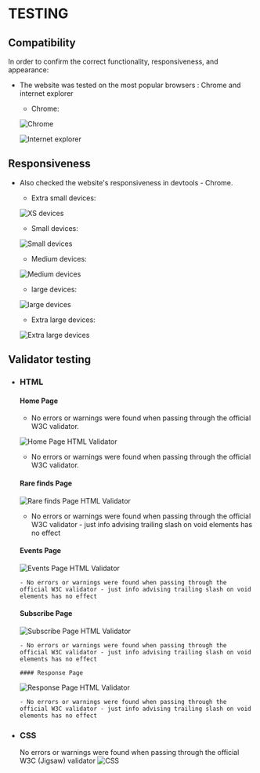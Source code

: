 
# TESTING


## Compatibility

In order to confirm the correct functionality, responsiveness, and appearance:

+ The website was tested on the most popular browsers : Chrome and internet explorer

    - Chrome:

    ![Chrome](screenshots/chrome-test.jpg)

    ![Internet explorer](screenshots/internet-explorer-test.jpg)


## Responsiveness


+ Also checked the website's responsiveness in devtools - Chrome.

    - Extra small devices:

    ![XS devices](screenshots/xs-devices.jpg)

    - Small devices:

    ![Small devices](screenshots/small-devices.jpg)

    - Medium devices:

    ![Medium devices](screenshots/medium-devices.jpg)

    -  large devices:

    ![large devices](screenshots/large-devices.jpg)
    
     -  Extra large devices:

    ![Extra large devices](screenshots/xl-devices.jpg)



## Validator testing
+ ### HTML
  #### Home Page
    - No errors or warnings were found when passing through the official W3C validator.


    ![Home Page HTML Validator](screenshots/home-checker.jpg)

     - No errors or warnings were found when passing through the official W3C validator.


    
  #### Rare finds Page

    ![Rare finds Page HTML Validator](screenshots/rare-checker.jpg)

    - No errors or warnings were found when passing through the official W3C validator - just info advising trailing slash on void elements has no effect 

  #### Events Page

    ![Events Page HTML Validator](screenshots/events-checker.jpg)

      - No errors or warnings were found when passing through the official W3C validator - just info advising trailing slash on void elements has no effect 

  #### Subscribe Page

    ![Subscribe Page HTML Validator](screenshots/subscribe-checker.jpg)

      - No errors or warnings were found when passing through the official W3C validator - just info advising trailing slash on void elements has no effect 

      #### Response Page

    ![Response Page HTML Validator](screenshots/response-checker.jpg)

      - No errors or warnings were found when passing through the official W3C validator - just info advising trailing slash on void elements has no effect 
    
+ ### CSS
  No errors or warnings were found when passing through the official W3C (Jigsaw) validator 
    ![CSS](screenshots/css-checker.jpg)
